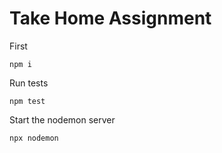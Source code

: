 # Take Home Assignment

First
```
npm i
```

Run tests
```
npm test
```
Start the nodemon server
```
npx nodemon
```